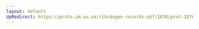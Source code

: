 ```yaml
---
layout: default
UpRedirect: https://pruto.im.uu.se/riksdagen-records-pdf/1876/prot-1876--ak--004/prot-1876--ak--004_014.pdf
---
```

